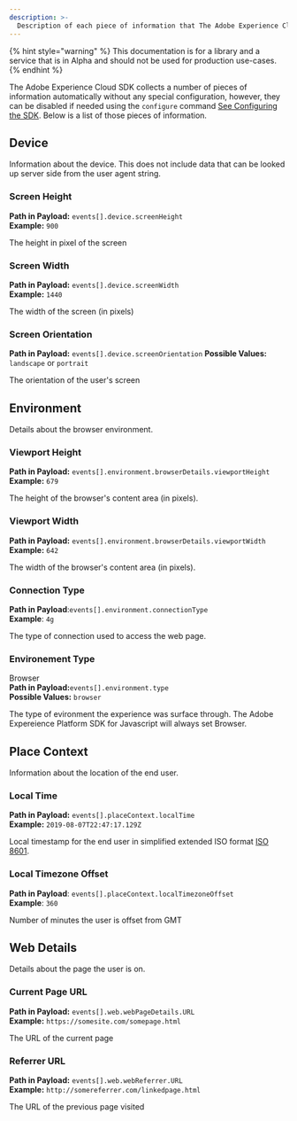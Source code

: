 ```yaml
---
description: >-
  Description of each piece of information that The Adobe Experience Cloud SDK collects automatically
---
```


{% hint style="warning" %}
This documentation is for a library and a service that is in Alpha and should not be used for production use-cases.
{% endhint %}

The Adobe Experience Cloud SDK collects a number of pieces of information automatically without any special configuration, however, they can be disabled if needed using the `configure` command [See Configuring the SDK](fundamentals/configuring-the-sdk.md). Below is a list of those pieces of information.

## Device

Information about the device. This does not include data that can be looked up server side from the user agent string.

### Screen Height

**Path in Payload:** `events[].device.screenHeight`  
**Example:** `900`

The height in pixel of the screen  

### Screen Width

**Path in Payload:** `events[].device.screenWidth`  
**Example:** `1440`  

The width of the screen (in pixels)  

### Screen Orientation

**Path in Payload:** `events[].device.screenOrientation`
**Possible Values:** `landscape` or `portrait`

The orientation of the user's screen

## Environment

Details about the browser environment.

### Viewport Height

**Path in Payload:** `events[].environment.browserDetails.viewportHeight`  
**Example:** `679`  

The height of the browser's content area (in pixels).

### Viewport Width

**Path in Payload:** `events[].environment.browserDetails.viewportWidth`  
**Example:** `642`

The width of the browser's content area (in pixels). 

### Connection Type

**Path in Payload**:`events[].environment.connectionType`  
**Example**: `4g`  

The type of connection used to access the web page.  

### Environement Type

Browser  
**Path in Payload:**`events[].environment.type`  
**Possible Values:** `browser`  

The type of evironment the experience was surface through. The Adobe Expereience Platform SDK for Javascript will always set Browser.

## Place Context

Information about the location of the end user.

### Local Time

**Path in Payload:** `events[].placeContext.localTime`  
**Example:** `2019-08-07T22:47:17.129Z`  

Local timestamp for the end user in simplified extended ISO format [ISO 8601](https://en.wikipedia.org/wiki/ISO_8601). 

### Local Timezone Offset

**Path in Payload**: `events[].placeContext.localTimezoneOffset`  
**Example**: `360`

Number of minutes the user is offset from GMT  

## Web Details

Details about the page the user is on.

### Current Page URL

**Path in Payload:** `events[].web.webPageDetails.URL`  
**Example:** `https://somesite.com/somepage.html`  

The URL of the current page  

### Referrer URL

**Path in Payload:** `events[].web.webReferrer.URL`  
**Example:** `http://somereferrer.com/linkedpage.html`  

The URL of the previous page visited
